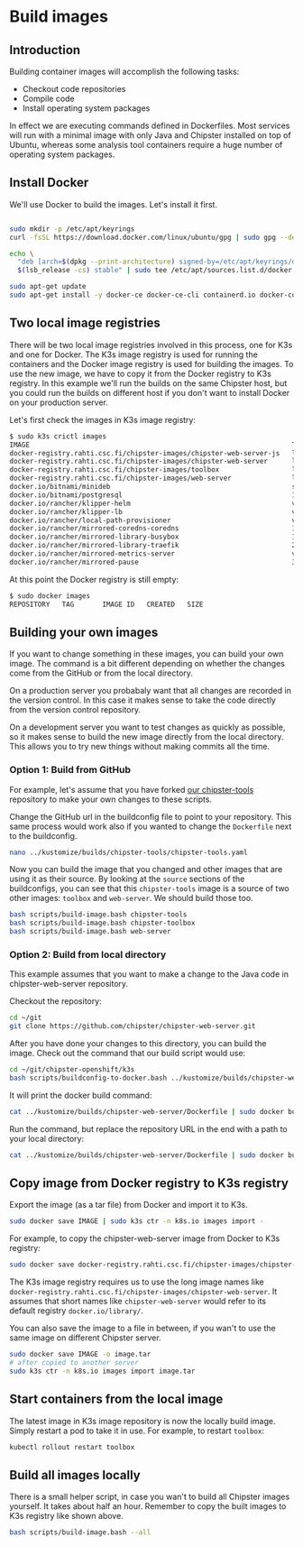 # Build images

## Introduction

Building container images will accomplish the following tasks:

* Checkout code repositories
* Compile code
* Install operating system packages

In effect we are executing commands defined in Dockerfiles. Most services will run with a minimal image with only Java and Chipster installed on top of Ubuntu, whereas some analysis tool containers require a huge number of operating system packages.


## Install Docker

We'll use Docker to build the images. Let's install it first.

```bash

sudo mkdir -p /etc/apt/keyrings
curl -fsSL https://download.docker.com/linux/ubuntu/gpg | sudo gpg --dearmor -o /etc/apt/keyrings/docker.gpg

echo \
  "deb [arch=$(dpkg --print-architecture) signed-by=/etc/apt/keyrings/docker.gpg] https://download.docker.com/linux/ubuntu \
  $(lsb_release -cs) stable" | sudo tee /etc/apt/sources.list.d/docker.list > /dev/null

sudo apt-get update
sudo apt-get install -y docker-ce docker-ce-cli containerd.io docker-compose-plugin
```

## Two local image registries

There will be two local image registries involved in this process, one for K3s and one for Docker. The K3s image registry is used for running the containers and the Docker image registry is used for building the images. To use the new image, we have to copy it from the Docker registry to K3s registry. In this example we'll run the builds on the same Chipster host, but you could run the builds on different host if you don't want to install Docker on your production server.

Let's first check the images in K3s image registry:

```bash
$ sudo k3s crictl images
IMAGE                                                                 TAG                    IMAGE ID            SIZE
docker-registry.rahti.csc.fi/chipster-images/chipster-web-server-js   latest                 ba6b8e4832b16       280MB
docker-registry.rahti.csc.fi/chipster-images/chipster-web-server      latest                 d308fcb91521f       903MB
docker-registry.rahti.csc.fi/chipster-images/toolbox                  latest                 7f94300d1e138       904MB
docker-registry.rahti.csc.fi/chipster-images/web-server               latest                 e8c8edaaf2417       989MB
docker.io/bitnami/minideb                                             stretch                e398a222dbd61       22.2MB
docker.io/bitnami/postgresql                                          11.6.0-debian-9-r48    6db6971e4c89c       81.2MB
docker.io/rancher/klipper-helm                                        v0.7.3-build20220613   38b3b9ad736af       83MB
docker.io/rancher/klipper-lb                                          v0.3.5                 dbd43b6716a08       3.33MB
docker.io/rancher/local-path-provisioner                              v0.0.21                fb9b574e03c34       11.4MB
docker.io/rancher/mirrored-coredns-coredns                            1.9.1                  99376d8f35e0a       14.1MB
docker.io/rancher/mirrored-library-busybox                            1.34.1                 7a80323521ccd       777kB
docker.io/rancher/mirrored-library-traefik                            2.6.2                  72463d8000a35       30.3MB
docker.io/rancher/mirrored-metrics-server                             v0.5.2                 f73640fb50619       26MB
docker.io/rancher/mirrored-pause                                      3.6                    6270bb605e12e       301kB
```

At this point the Docker registry is still empty:

```bash
$ sudo docker images
REPOSITORY   TAG       IMAGE ID   CREATED   SIZE
```

## Building your own images

If you want to change something in these images, you can build your own image. The command is a bit different depending on whether the changes come from the GitHub or from the local directory. 

On a production server you probabaly want that all changes are recorded in the version control. In this 
case it makes sense to take the code directly from the version control repository.

On a development server you want to test changes as quickly as possible, so it makes sense to build the new image directly from the local directory. This allows you to try new things without making commits all the time.

### Option 1: Build from GitHub

For example, let's assume that you have forked [our chipster-tools](https://github.com/chipster/chipster-tools) repository to make your own changes to these scripts. 

Change the GitHub url in the buildconfig file to point to your repository. This same process would work also if you wanted to change the `Dockerfile` next to the buildconfig.

```bash
nano ../kustomize/builds/chipster-tools/chipster-tools.yaml
```

Now you can build the image that you changed and other images that are using it as their source. By looking at the `source` sections of the buildconfigs, you can see that this `chipster-tools` image is a source of two other images: `toolbox` and `web-server`. We should build those too.

```bash
bash scripts/build-image.bash chipster-tools
bash scripts/build-image.bash chipster-toolbox
bash scripts/build-image.bash web-server
```

### Option 2: Build from local directory

This example assumes that you want to make a change to the Java code in chipster-web-server repository.

Checkout the repository:

```bash
cd ~/git
git clone https://github.com/chipster/chipster-web-server.git
```

After you have done your changes to this directory, you can build the image. Check out the command that our build script would use:

```bash
cd ~/git/chipster-openshift/k3s
bash scripts/buildconfig-to-docker.bash ../kustomize/builds/chipster-web-server
```

It will print the docker build command:

```bash
cat ../kustomize/builds/chipster-web-server/Dockerfile | sudo docker build -t chipster-web-server -f - https://github.com/chipster/chipster-web-server.git
```

Run the command, but replace the repository URL in the end with a path to your local directory:

```bash
cat ../kustomize/builds/chipster-web-server/Dockerfile | sudo docker build -t chipster-web-server -f -  ~/git/chipster-web-server
```

## Copy image from Docker registry to K3s registry

Export the image (as a tar file) from Docker and import it to K3s.

```bash
sudo docker save IMAGE | sudo k3s ctr -n k8s.io images import -
```

For example, to copy the chipster-web-server image from Docker to K3s registry:

```bash
sudo docker save docker-registry.rahti.csc.fi/chipster-images/chipster-web-server | sudo k3s ctr -n k8s.io images import -
```

The K3s image registry requires us to use the long image names like `docker-registry.rahti.csc.fi/chipster-images/chipster-web-server`. It assumes that short names like `chipster-web-server` would refer to its default registry `docker.io/library/`.

You can also save the image to a file in between, if you wan't to use the same image on different Chipster server.

```bash
sudo docker save IMAGE -o image.tar
# after copied to another server
sudo k3s ctr -n k8s.io images import image.tar
```

## Start containers from the local image

The latest image in K3s image repository is now the locally build image. Simply restart a pod to take it in use. For example, to restart `toolbox`: 

```bash
kubectl rollout restart toolbox
```

## Build all images locally

There is a small helper script, in case you wan't to build all Chipster images yourself. It takes about half an hour. Remember to copy the built images to K3s registry like shown above.

```bash
bash scripts/build-image.bash --all
```

